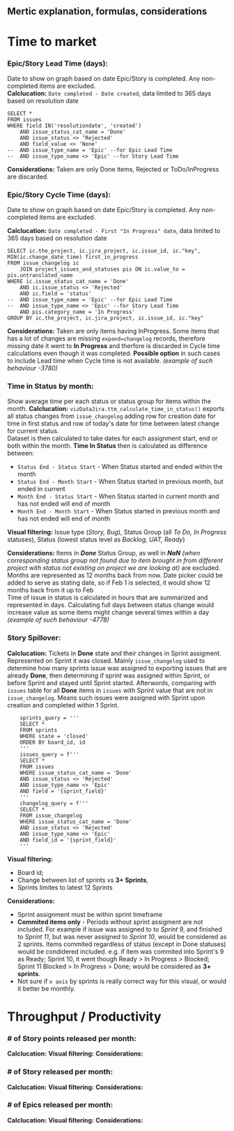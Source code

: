 ## Mertic explanation, formulas, considerations

# Time to market

### Epic/Story Lead Time (days):
Date to show on graph based on date Epic/Story is completed. Any non-completed items are excluded.  
**Calclucation:** `Date completed - Date created`, data limited to 365 days based on resolution date
```
SELECT *
FROM issues
WHERE field IN('resolutiondate', 'created')
	AND issue_status_cat_name = 'Done'
	AND issue_status <> 'Rejected'
	AND field_value <> 'None'
--	AND issue_type_name = 'Epic' --for Epic Lead Time
--	AND issue_type_name <> 'Epic' --for Story Lead Time
```

**Considerations:** Taken are only Done items, Rejected or ToDo/InProgress are discarded.

### Epic/Story Cycle Time (days):
Date to show on graph based on date Epic/Story is completed. Any non-completed items are excluded.  

**Calclucation:** `Date completed - First "In Progress" date`, data limited to 365 days based on resolution date
```
SELECT ic.the_project, ic.jira_project, ic.issue_id, ic."key", MIN(ic.change_date_time) first_in_progress
FROM issue_changelog ic
	JOIN project_issues_and_statuses pis ON ic.value_to = pis.untranslated_name
WHERE ic.issue_status_cat_name = 'Done'
	AND ic.issue_status <> 'Rejected'
	AND ic.field = 'status'
--	AND issue_type_name = 'Epic' --for Epic Lead Time
--	AND issue_type_name <> 'Epic' --for Story Lead Time
	AND pis.category_name = 'In Progress'
GROUP BY ic.the_project, ic.jira_project, ic.issue_id, ic."key"
```

**Considerations:** Taken are only items having InProgress. Some items that has a lot of changes are missing `expand=changelog` records, therefore missing date it went to **In Progress** and therfore is discarded in Cycle time calculations even though it was completed. **Possible option** in such cases to include Lead time when Cycle time is not available. *(example of such behaviour -3780)*  

### Time in Status by month:
Show average time per each status or status group for items within the month.
**Calclucation:** `vizDataJira.ttm_calculate_time_in_status()` exports all status changes from `issue_changelog` adding row for creation date for time in first status and row of today's date for time between latest change for current status.  
Dataset is then calculated to take dates for each assignment start, end or both within the month. **Time In Status** then is calculated as difference between: 
- `Status End - Status Start` - When Status started and ended within the month
- `Status End - Month Start` - When Status started in previous month, but ended in current
- `Month End - Status Start` - When Status started in current month and has not ended will end of month
- `Month End - Month Start` - When Status started in previous month and has not ended will end of month

**Visual filtering:** Issue type (*Story, Bug*), Status Group (all *To Do, In Progress* statuses), Status (lowest status level as *Backlog, UAT, Ready*) 

**Considerations:** Items in ***Done*** Status Group, as well in ***NaN*** *(when corresponding status group not found due to item brought in from different project with status not existing on project we are looking at)* are excluded.  
Months are represented as 12 months back from now. Date picker could be added to serve as stating date, so if Feb 1 is selected, it would show 12 months back from it up to Feb  
Time of issue in status is calculated in hours that are summarized and represented in days. Calculating full days between status change would increase value as some items might change several times within a day *(example of such behaviour -4778)*  

### Story Spillover:



**Calclucation:** Tickets in **Done** state and their changes in Sprint assigment. Represented on Sprint it was closed. Mainly `issue_changelog` used to determine how many sprints issue was assigned to exporting issues that are already **Done**, then determining if sprint was assigned within Sprint, or before Sprint and stayed until Sprint started.
Afterwords, comparing with `issues` table for all **Done** items in `issues` with Sprint value that are not in `issue_changelog`. Means such issues were assigned with Sprint upon creation and completed within 1 Sprint.
```
	sprints_query = '''
    SELECT *
    FROM sprints
    WHERE state = 'closed'
    ORDER BY board_id, id
    '''
    issues_query = f'''
    SELECT *
    FROM issues
    WHERE issue_status_cat_name = 'Done'
    AND issue_status <> 'Rejected'
    AND issue_type_name <> 'Epic'
    AND field = '{sprint_field}'
    '''
    changelog_query = f'''
    SELECT *
    FROM issue_changelog
    WHERE issue_status_cat_name = 'Done'
    AND issue_status <> 'Rejected'
    AND issue_type_name <> 'Epic'
    AND field_id = '{sprint_field}'
    '''
```

**Visual filtering:** 
- Board id; 
- Change between list of sprints vs **3+ Sprints**, 
- Sprints limites to latest 12 Sprints

**Considerations:**  
- Sprint assignment must be within sprint timeframe
- **Commited items only** - Periods without sprint assigment are not included. For example if issue was assigned to to *Sprint 9*, and finished to *Sprint 11*, but was never assigned to *Sprint 10*, would be considered as 2 sprints. Items commited regardless of status (except in Done statuses) would be condidered included. e.g. if item was commited into Sprint's 9 as Ready; Sprint 10, it went though Ready > In Progress > Blocked; Sprint 11 Blocked > In Progress > Done; would be considered as **3+ sprints**.  
- Not sure if `x axis` by sprints is really correct way for this visual, or would it better be monthly.  
  
#  
# Throughput / Productivity

### # of Story points released per month:
**Calclucation:** 
**Visual filtering:** 
**Considerations:**  

### # of Story released per month:
**Calclucation:** 
**Visual filtering:** 
**Considerations:**  

### # of Epics released per month:
**Calclucation:** 
**Visual filtering:** 
**Considerations:**  